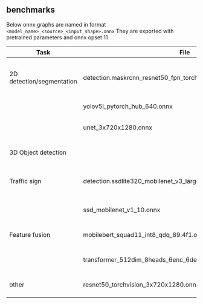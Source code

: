 ## benchmarks
Below onnx graphs are named in format `<model_name>_<source>_<input_shape>.onnx`
They are exported with pretrained parameters and onnx opset 11

|Task | File      | Model | Comment |
| ----------- | ----------- | ----------- | ---------- |
| 2D detection/segmentation |detection.maskrcnn_resnet50_fpn_torchvision_3x720x1280.onnx | Mask R-CNN with resnet50 backbone and FPN | from torchvsion implementation |
| |yolov5l_pytorch_hub_640.onnx | YOLOv5 large  | from PyTorch Hub |
| |unet_3x720x1280.onnx | UNet  | from official PyTorch implementation |
| 3D Object detection | | Pointpillars | no CUDA env, pending for export |
| Traffic sign | detection.ssdlite320_mobilenet_v3_large_torchvision_3x320x320.onnx | SSDlite with MobileNetV3 Large backbone | from torchvsion implementation |
| | ssd_mobilenet_v1_10.onnx | SSD with MobileNetV1 backbone | from onnx model zoo, opset 10 |
| Feature fusion | mobilebert_squad11_int8_qdq_89.4f1.onnx | mobilebert | use NLP QA pretrained model |
| | transformer_512dim_8heads_6enc_6dec.onnx | pure multihead transformer | without pretrained parameters |
| other | resnet50_torchvision_3x720x1280.onnx | pure resnet50 for classification | from torchvsion implementation |
